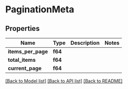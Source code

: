 # PaginationMeta

## Properties

Name | Type | Description | Notes
------------ | ------------- | ------------- | -------------
**items_per_page** | **f64** |  | 
**total_items** | **f64** |  | 
**current_page** | **f64** |  | 

[[Back to Model list]](../README.md#documentation-for-models) [[Back to API list]](../README.md#documentation-for-api-endpoints) [[Back to README]](../README.md)


